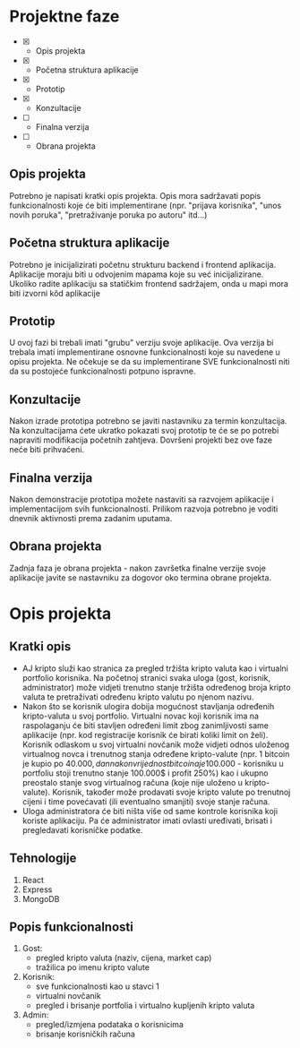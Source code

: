 # Projektne faze
- [x] - Opis projekta
- [x] - Početna struktura aplikacije
- [x] - Prototip
- [x] - Konzultacije
- [ ] - Finalna verzija
- [ ] - Obrana projekta

## Opis projekta
Potrebno je napisati kratki opis projekta.
Opis mora sadržavati popis funkcionalnosti koje će biti implementirane (npr. "prijava korisnika", "unos novih poruka", "pretraživanje poruka po autoru" itd...)

## Početna struktura aplikacije
Potrebno je inicijalizirati početnu strukturu backend i frontend aplikacija.
Aplikacije moraju biti u odvojenim mapama koje su već inicijalizirane.
Ukoliko radite aplikaciju sa statičkim frontend sadržajem, onda u mapi mora biti izvorni kôd aplikacije

## Prototip
U ovoj fazi bi trebali imati "grubu" verziju svoje aplikacije. Ova verzija bi trebala imati implementirane osnovne funkcionalnosti koje su navedene u opisu projekta. Ne očekuje se da su implementirane SVE funkcionalnosti niti da su postojeće funkcionalnosti potpuno ispravne.

## Konzultacije
Nakon izrade prototipa potrebno se javiti nastavniku za termin konzultacija. Na konzultacijama ćete ukratko pokazati svoj prototip te će se po potrebi napraviti modifikacija početnih zahtjeva. Dovršeni projekti bez ove faze neće biti prihvaćeni.

## Finalna verzija
Nakon demonstracije prototipa možete nastaviti sa razvojem aplikacije i implementacijom svih funkcionalnosti. Prilikom razvoja potrebno je voditi dnevnik aktivnosti prema zadanim uputama.

## Obrana projekta
Zadnja faza je obrana projekta - nakon završetka finalne verzije svoje aplikacije javite se nastavniku za dogovor oko termina obrane projekta.

# Opis projekta
## Kratki opis
- AJ kripto služi kao stranica za pregled tržišta kripto valuta kao i virtualni portfolio korisnika. Na početnoj stranici svaka uloga (gost, korisnik, administrator) može vidjeti trenutno stanje tržišta određenog broja kripto valuta te pretraživati određenu kripto valutu po njenom nazivu. 
- Nakon što se korisnik ulogira dobija mogućnost stavljanja određenih kripto-valuta u svoj portfolio. Virtualni novac koji korisnik ima na raspolaganju će biti stavljen određeni limit zbog zanimljivosti same aplikacije (npr. kod registracije korisnik će birati koliki limit on želi). Korisnik odlaskom u svoj virtualni novčanik može vidjeti odnos uloženog virtualnog novca i trenutnog stanja određene kripto-valute (npr. 1 bitcoin je kupio po 40.000$, dan nakon vrijednost bitcoina je 100.000$ - korisniku u portfoliu stoji trenutno stanje 100.000$ i profit 250%) kao i ukupno preostalo stanje svog virtualnog računa (koje nije uloženo u kripto-valute). Korisnik, također može prodavati svoje kripto valute po trenutnoj cijeni i time povećavati (ili eventualno smanjiti) svoje stanje računa. 
- Uloga administratora će biti ništa više od same kontrole korisnika koji koriste aplikaciju. Pa će administrator imati ovlasti uređivati, brisati i pregledavati korisničke podatke. 
## Tehnologije
1. React
2. Express
3. MongoDB
## Popis funkcionalnosti
1. Gost:
    - pregled kripto valuta (naziv, cijena, market cap)
    - tražilica po imenu kripto valute
2. Korisnik:
    - sve funkcionalnosti kao u stavci 1
    - virtualni novčanik 
    - pregled i brisanje portfolia i virtualno kupljenih kripto valuta
3. Admin:
    - pregled/izmjena podataka o korisnicima
    - brisanje korisničkih računa
